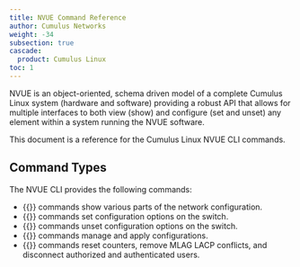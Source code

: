 ```yaml
---
title: NVUE Command Reference
author: Cumulus Networks
weight: -34
subsection: true
cascade:
  product: Cumulus Linux
toc: 1
---
```

NVUE is an object-oriented, schema driven model of a complete Cumulus Linux system (hardware and software) providing a robust API that allows for multiple interfaces to both view (show) and configure (set and unset) any element within a system running the NVUE software.

This document is a reference for the Cumulus Linux NVUE CLI commands.

## Command Types

The NVUE CLI provides the following commands:
- {{<link url="Show-Commands" text="nv show">}} commands show various parts of the network configuration.
- {{<link url="Set-and-Unset-Commands" text="nv set">}} commands set configuration options on the switch.
- {{<link url="Set-and-Unset-Commands" text="nv unset">}} commands unset configuration options on the switch.
- {{<link url="Config-Commands" text="nv config">}} commands manage and apply configurations.
- {{<link url="Action-Commands" text="nv action">}} commands reset counters, remove MLAG LACP conflicts, and disconnect authorized and authenticated users.
